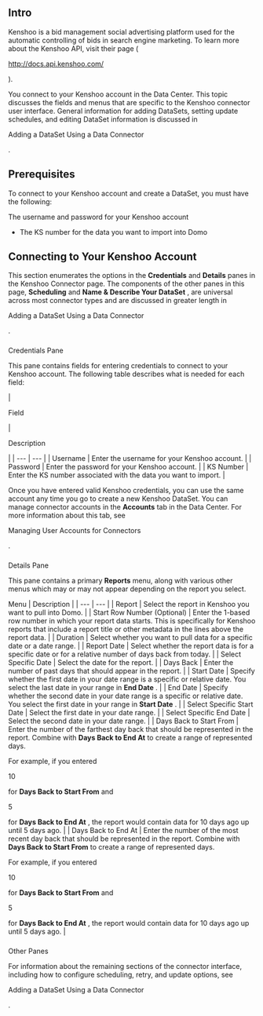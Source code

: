 

Intro
-------

Kenshoo is a bid management social advertising platform used for the automatic controlling of bids in search engine marketing. To learn more about the Kenshoo API, visit their page (

http://docs.api.kenshoo.com/

).


 You connect to your Kenshoo account in the Data Center. This topic discusses the fields and menus that are specific to the Kenshoo connector user interface. General information for adding DataSets, setting update schedules, and editing DataSet information is discussed in

Adding a DataSet Using a Data Connector

.


 Prerequisites
---------------

To connect to your Kenshoo account and create a DataSet, you must have the following:

 The username and password for your Kenshoo account
* The KS number for the data you want to import into Domo

Connecting to Your Kenshoo Account
------------------------------------


 This section enumerates the options in the
 **Credentials**
 and
 **Details**
 panes in the Kenshoo Connector page. The components of the other panes in this page,
 **Scheduling**
 and
 **Name & Describe Your DataSet**
 , are universal across most connector types and are discussed in greater length in

Adding a DataSet Using a Data Connector

.


###

Credentials Pane


 This pane contains fields for entering credentials to connect to your Kenshoo account. The following table describes what is needed for each field:


|

Field

|

Description

|
| --- | --- |
|
 Username
  |
 Enter the username for your Kenshoo account.
  |
|
 Password
  |
 Enter the password for your Kenshoo account.
  |
|
 KS Number
  |
 Enter the KS number associated with the data you want to import.
  |


 Once you have entered valid Kenshoo credentials, you can use the same account any time you go to create a new Kenshoo DataSet. You can manage connector accounts in the
 **Accounts**
 tab in the Data Center. For more information about this tab, see

Managing User Accounts for Connectors

.


###
 Details Pane

This pane contains a primary
 **Reports**
 menu, along with various other menus which may or may not appear depending on the report you select.


 Menu
  |
 Description
  |
| --- | --- |
|
 Report
  |
 Select the report in Kenshoo you want to pull into Domo.
  |
|
 Start Row Number (Optional)
  |
 Enter the 1-based row number in which your report data starts. This is specifically for Kenshoo reports that include a report title or other metadata in the lines above the report data.
  |
|
 Duration
  |
 Select whether you want to pull data for a specific date or a date range.
  |
|
 Report Date
  |
 Select whether the report data is for a specific date or for a relative number of days back from today.
  |
|
 Select Specific Date
  |
 Select the date for the report.
  |
|
 Days Back
  |
 Enter the number of past days that should appear in the report.
  |
|
 Start Date
  |
 Specify whether the first date in your date range is a specific or relative date. You select the last date in your range in
 **End Date**
 .
  |
|
 End Date
  |
 Specify whether the second date in your date range is a specific or relative date. You select the first date in your range in
 **Start Date**
 .
  |
|
 Select Specific Start Date
  |
 Select the first date in your date range.
  |
|
 Select Specific End Date
  |
 Select the second date in your date range.
  |
|
 Days Back to Start From
  |
 Enter the number of the farthest day back that should be represented in the report. Combine with
 **Days Back to End At**
 to create a range of represented days.


 For example, if you entered

10

for
 **Days Back to Start From**
 and

5

for
 **Days Back to End At**
 , the report would contain data for 10 days ago up until 5 days ago.
  |
|
 Days Back to End At
  |
 Enter the number of the most recent day back that should be represented in the report. Combine with
 **Days Back to Start From**
 to create a range of represented days.


 For example, if you entered

10

for
 **Days Back to Start From**
 and

5

for
 **Days Back to End At**
 , the report would contain data for 10 days ago up until 5 days ago.
  |


###
 Other Panes

For information about the remaining sections of the connector interface, including how to configure scheduling, retry, and update options, see

Adding a DataSet Using a Data Connector

.

